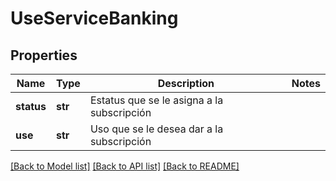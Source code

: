 # UseServiceBanking

## Properties
Name | Type | Description | Notes
------------ | ------------- | ------------- | -------------
**status** | **str** | Estatus que se le asigna a la subscripción | 
**use** | **str** | Uso que se le desea dar a la subscripción | 

[[Back to Model list]](../README.md#documentation-for-models) [[Back to API list]](../README.md#documentation-for-api-endpoints) [[Back to README]](../README.md)

